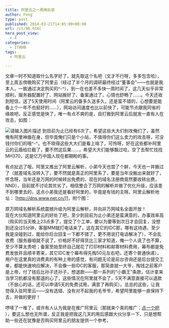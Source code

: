 ```yaml
---
title: 阿里云之一周用后感
author: Feng
type: post
published: 2014-03-21T14:05:00+00:00
url: /it/96.html
hera_post_view:
  - 4
categories:
  - IT网络
tags:
  - 阿里云

---
```

文章一时不知道取什么名字好了，就先取这个名吧（文才不行呀，多多包含哈），至上周五傍晚购买了阿里云（经过了半个月的调研最终经过“董事会”——也就是我本人，一致通过决定购买的^-^），到一在也差不多快一周时间了，这几天似乎非常顺利，服务器配置好了、网站搬好了、备案通过了，心情也舒畅了……。今天还收到短信，送了5天使用时间（阿里云的备多久送多久，还是蛮不错的，心想要是能备上个一年不也挺好的……），网站访问速度也比以前快了，可能节点跟我同省的缘故吧，反正感觉是快了，唯一有点不爽的是，自打搬到阿里云后就发一直有人在攻击，如图：

<img decoding="async" src="https://cdn.uu126.cn/wp-content/uploads/2014/03/20140320213840.jpg" alt="请输入图片描述" title="请输入图片描述" />  
到目前为止已经有6次了，希望这些大大们别攻俺们了，虽然俺有阿里神盾在身，但毕竟俺们只是个小站，不值得你们这么卖力的攻击呀，可没钱付你们的哦^-^。也不晓得这些大大们是看上啥了，可怜呀，好在这些都补阿里云的云盾给拦截了，要不然这后果……，希望大大们能够飘过哈，空了去帮忙找找MH370，这是亿万中国人现在都期盼的事。

有点扯远了哦，阿里又推出了阿里云解析，小弟今天也尝了个鲜，今天也一并搬过了（就差域名没转入了，要不然就是真正的阿里系了，要是当年没搬出来就好了，怀念呀，当年还是万网的时候转出免费的，现在的域名注册商竟然要收转出费，NND），目前就不讨论其优劣了，相信整合了万网的解析并做了优化升级，应该差不到哪里去的，这点小弟我还是看好阿里的，毕竟是有钱的主呀。阿里云解析地址： [[<http://dns.www.net.cn/>][1]][1]，附个图：

原万网域名解析系统震撼升级为阿里云解析，并向非万网域名全面开放！  
现在大伙知道阿里云的好处了吧，至少到目前为止小弟还是蛮满意的，办事效率高（购买的当天晚上23点多了，提交了个工单，要以为要等到次日才会回复，没想到还没过5分钟，客服MM就打电话来了，这在其它的IDC那，哪有这待遇，至少我是没碰到过，能给你后台回复一下都不错了，更不用说打电话解决了），不会乱收费（服务器咱就不说了，价格好不好得货比三家才知道，俺一个人说了也不算，至少不算太贵吧；备案至始至终自己就花了打印材料和邮寄材料费用，幕布都是免费发放并且顺丰寄来，其它IDC发个幕布得先掏50元左右吧，还寄个普通快递），用户在这里真的消费真的有种上帝的感觉，有问题无论是前台咨询还是后台提交工单，都能快速响应解决，不会像一些IDC的客服，那简直就一大爷，掏钱之前客户是上帝，付了钱后比孙子还孙子，想退款——那一系列的“小霸王”条款，估计拿来当学习机都没有那退的心了，这些情况在阿里就不会了，5天不满意直接可以退款（不放心的话，还可以申请5天的免费试用，满意了再购买）。总总的这些，让我觉得入驻阿里云——没有选错、没有对不起我的毛爷爷，希望阿里能够一直保持下去，并做的更好！

啰嗦了一堆了，或许有人认为我是在推广阿里云（那就来个真的推广：[点一个吧][2] ），要这么想也无所谓，反正我是把我这几天的用后感跟大伙分享一下，只是想帮助一些还在犹豫是否购买阿里云的朋友提供一个参考。

 [1]: http://dns.www.net.cn/
 [2]: http://s.click.taobao.com/t?e=m%3D2%26s%3DbQ%2Fom67ZWUccQipKwQzePCperVdZeJviEViQ0P1Vf2kguMN8XjClAhqR2xsGvUnCunFL2OzKi7cRL3L3g6AXubKmaM3XY2TcMzFEpLJWxfbwHNrPyBNkF%2Bdn1BbglxZYxUhy8exlzcq9AmARIwX9K%2BnbtOD3UdznPV1H2z0iQv9NkKVMHClW0QbMqOpFMIvnYPj4MlCsvqs%3D